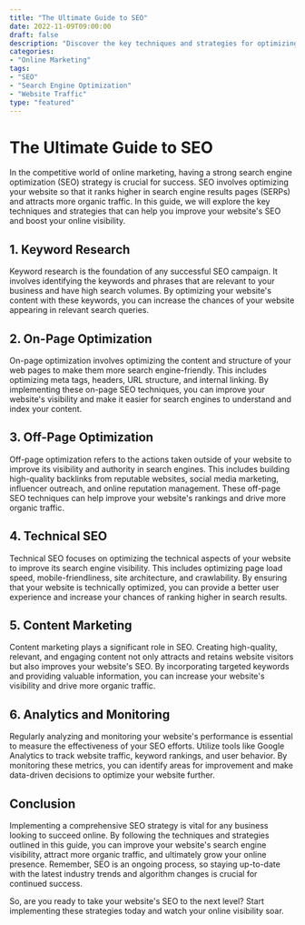 ```yaml
---
title: "The Ultimate Guide to SEO"
date: 2022-11-09T09:00:00
draft: false
description: "Discover the key techniques and strategies for optimizing your website for search engines and improving your online visibility."
categories:
- "Online Marketing"
tags:
- "SEO"
- "Search Engine Optimization"
- "Website Traffic"
type: "featured"
---
```


# The Ultimate Guide to SEO

In the competitive world of online marketing, having a strong search engine optimization (SEO) strategy is crucial for success. SEO involves optimizing your website so that it ranks higher in search engine results pages (SERPs) and attracts more organic traffic. In this guide, we will explore the key techniques and strategies that can help you improve your website's SEO and boost your online visibility.

## 1. Keyword Research

Keyword research is the foundation of any successful SEO campaign. It involves identifying the keywords and phrases that are relevant to your business and have high search volumes. By optimizing your website's content with these keywords, you can increase the chances of your website appearing in relevant search queries.

## 2. On-Page Optimization

On-page optimization involves optimizing the content and structure of your web pages to make them more search engine-friendly. This includes optimizing meta tags, headers, URL structure, and internal linking. By implementing these on-page SEO techniques, you can improve your website's visibility and make it easier for search engines to understand and index your content.

## 3. Off-Page Optimization

Off-page optimization refers to the actions taken outside of your website to improve its visibility and authority in search engines. This includes building high-quality backlinks from reputable websites, social media marketing, influencer outreach, and online reputation management. These off-page SEO techniques can help improve your website's rankings and drive more organic traffic.

## 4. Technical SEO

Technical SEO focuses on optimizing the technical aspects of your website to improve its search engine visibility. This includes optimizing page load speed, mobile-friendliness, site architecture, and crawlability. By ensuring that your website is technically optimized, you can provide a better user experience and increase your chances of ranking higher in search results.

## 5. Content Marketing

Content marketing plays a significant role in SEO. Creating high-quality, relevant, and engaging content not only attracts and retains website visitors but also improves your website's SEO. By incorporating targeted keywords and providing valuable information, you can increase your website's visibility and drive more organic traffic.

## 6. Analytics and Monitoring

Regularly analyzing and monitoring your website's performance is essential to measure the effectiveness of your SEO efforts. Utilize tools like Google Analytics to track website traffic, keyword rankings, and user behavior. By monitoring these metrics, you can identify areas for improvement and make data-driven decisions to optimize your website further.

## Conclusion

Implementing a comprehensive SEO strategy is vital for any business looking to succeed online. By following the techniques and strategies outlined in this guide, you can improve your website's search engine visibility, attract more organic traffic, and ultimately grow your online presence. Remember, SEO is an ongoing process, so staying up-to-date with the latest industry trends and algorithm changes is crucial for continued success.

So, are you ready to take your website's SEO to the next level? Start implementing these strategies today and watch your online visibility soar.
